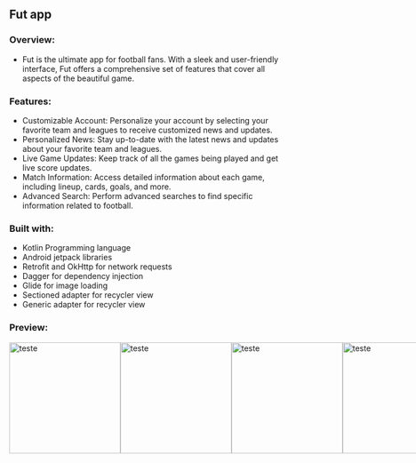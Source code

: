 ## Fut app

### Overview:
* Fut is the ultimate app for football fans. With a sleek and user-friendly interface, Fut offers a comprehensive set of features that cover all aspects of the beautiful game.

### Features:
- Customizable Account: Personalize your account by selecting your favorite team and leagues to receive customized news and updates.
- Personalized News: Stay up-to-date with the latest news and updates about your favorite team and leagues.
- Live Game Updates: Keep track of all the games being played and get live score updates.
- Match Information: Access detailed information about each game, including lineup, cards, goals, and more.
- Advanced Search: Perform advanced searches to find specific information related to football.

### Built with:
- Kotlin Programming language
- Android jetpack libraries
- Retrofit and OkHttp for network requests
- Dagger for dependency injection
- Glide for image loading
- Sectioned adapter for recycler view
- Generic adapter for recycler view

### Preview:
<div style="display:flex;">
<img src="https://user-images.githubusercontent.com/96268732/233088340-26af41cd-ba89-47b6-8d8f-0be1e427cd60.png" alt="teste" height="200" style="float:left;"/>
<img src="https://user-images.githubusercontent.com/96268732/233088343-1f7b0a16-0ede-4af0-aa3f-1495e7016bad.png" alt="teste" height="200"  style="float:left;"/>
<img src="https://user-images.githubusercontent.com/96268732/233088351-a9dd3dae-8db2-4a3f-ae98-07a8e747aaaf.png" alt="teste" height="200" style="float:left;"/>
<img src="https://user-images.githubusercontent.com/96268732/233088307-3b978441-04cc-465a-bdfd-c97cfe2b0d40.png" alt="teste" height="200" style="float:left;"/>
<img src="https://user-images.githubusercontent.com/96268732/233088330-20d64895-ce00-4617-b763-9ff03e8e29e2.png" alt="teste" height="200" style="float:left;"/>
</div>
